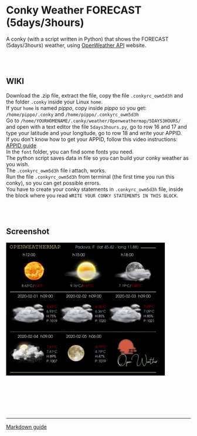 # Conky Weather FORECAST (5days/3hours)
 
A conky (with a script written in Python) that shows the FORECAST (5days/3hours) weather, using [OpenWeather API](https://openweathermap.org/) website.<br>

<br>
<br>

## **WIKI**<br>

Download the .zip file, extract the file, copy the file `.conkyrc_owm5d3h` and the folder `.conky` inside your Linux `home`.<br>
If your `home` is named *pippo*, copy inside *pippo* so you get: `/home/pippo/.conky` and `/home/pippo/.conkyrc_owm5d3h`<br>
Go to `/home/YOURHOMENAME/.conky/weather/Openweathermap/5DAYS3HOURS/` and open with a text editor the file `5days3hours.py`, go to row 16 and 17 and type your latitude and your longitude, go to row 18 and write your APPID.<br>
If you don't know how to get your APPID, follow this video instructions: [APPID guide](https://youtu.be/FxcR7c3YwEQ?si=wD5IBWCfEG1cvo1p&t=65)
<br>
In the `font` folder, you can find some fonts you need.<br>
The python script saves data in file so you can build your conky weather as you wish.<br>
The `.conkyrc_owm5d3h` file i attach, works.<br>
Run the file `.conkyrc_owm5d3h` from terminal (the first time you run this conky), so you can get possible errors.<br>
You have to create your conky statements in `.conkyrc_owm5d3h` file, inside the block where you read `WRITE YOUR CONKY STATEMENTS IN THIS BLOCK`.




<br>
<br>

## Screenshot

![](https://github.com/TheHeadlessOfficial/weather_5days3hoursOWM/blob/main/.conky/docs/screenshot.png)<br>

<br>
<br>
<br>
<br>
<br>

---
[Markdown guide](https://docs.github.com/en/get-started/writing-on-github/getting-started-with-writing-and-formatting-on-github/basic-writing-and-formatting-syntax)


